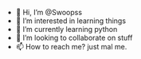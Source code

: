 - 👋 Hi, I’m @Swoopss
- 👀 I’m interested in learning things
- 🌱 I’m currently learning python
- 💞️ I’m looking to collaborate on stuff
- 📫 How to reach me? just mal me.

<!---
Swoopss/Swoopss is a ✨ special ✨ repository because its `README.md` (this file) appears on your GitHub profile.
You can click the Preview link to take a look at your changes.
--->
